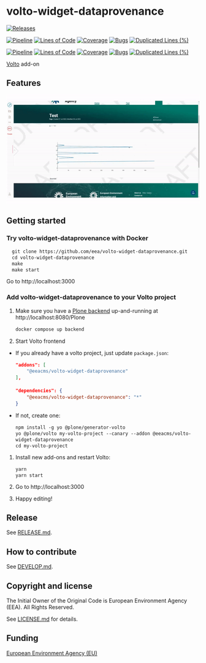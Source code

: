 # volto-widget-dataprovenance

[![Releases](https://img.shields.io/github/v/release/eea/volto-widget-dataprovenance)](https://github.com/eea/volto-widget-dataprovenance/releases)

[![Pipeline](https://ci.eionet.europa.eu/buildStatus/icon?job=volto-addons%2Fvolto-widget-dataprovenance%2Fmaster&subject=master)](https://ci.eionet.europa.eu/view/Github/job/volto-addons/job/volto-widget-dataprovenance/job/master/display/redirect)
[![Lines of Code](https://sonarqube.eea.europa.eu/api/project_badges/measure?project=volto-widget-dataprovenance-master&metric=ncloc)](https://sonarqube.eea.europa.eu/dashboard?id=volto-widget-dataprovenance-master)
[![Coverage](https://sonarqube.eea.europa.eu/api/project_badges/measure?project=volto-widget-dataprovenance-master&metric=coverage)](https://sonarqube.eea.europa.eu/dashboard?id=volto-widget-dataprovenance-master)
[![Bugs](https://sonarqube.eea.europa.eu/api/project_badges/measure?project=volto-widget-dataprovenance-master&metric=bugs)](https://sonarqube.eea.europa.eu/dashboard?id=volto-widget-dataprovenance-master)
[![Duplicated Lines (%)](https://sonarqube.eea.europa.eu/api/project_badges/measure?project=volto-widget-dataprovenance-master&metric=duplicated_lines_density)](https://sonarqube.eea.europa.eu/dashboard?id=volto-widget-dataprovenance-master)

[![Pipeline](https://ci.eionet.europa.eu/buildStatus/icon?job=volto-addons%2Fvolto-widget-dataprovenance%2Fdevelop&subject=develop)](https://ci.eionet.europa.eu/view/Github/job/volto-addons/job/volto-widget-dataprovenance/job/develop/display/redirect)
[![Lines of Code](https://sonarqube.eea.europa.eu/api/project_badges/measure?project=volto-widget-dataprovenance-develop&metric=ncloc)](https://sonarqube.eea.europa.eu/dashboard?id=volto-widget-dataprovenance-develop)
[![Coverage](https://sonarqube.eea.europa.eu/api/project_badges/measure?project=volto-widget-dataprovenance-develop&metric=coverage)](https://sonarqube.eea.europa.eu/dashboard?id=volto-widget-dataprovenance-develop)
[![Bugs](https://sonarqube.eea.europa.eu/api/project_badges/measure?project=volto-widget-dataprovenance-develop&metric=bugs)](https://sonarqube.eea.europa.eu/dashboard?id=volto-widget-dataprovenance-develop)
[![Duplicated Lines (%)](https://sonarqube.eea.europa.eu/api/project_badges/measure?project=volto-widget-dataprovenance-develop&metric=duplicated_lines_density)](https://sonarqube.eea.europa.eu/dashboard?id=volto-widget-dataprovenance-develop)

[Volto](https://github.com/plone/volto) add-on

## Features

![Dataprovenance](https://github.com/eea/volto-widget-dataprovenance/raw/develop/docs/volto-widget-dataprovenance.gif)

## Getting started

### Try volto-widget-dataprovenance with Docker

      git clone https://github.com/eea/volto-widget-dataprovenance.git
      cd volto-widget-dataprovenance
      make
      make start

Go to http://localhost:3000

### Add volto-widget-dataprovenance to your Volto project

1. Make sure you have a [Plone backend](https://plone.org/download) up-and-running at http://localhost:8080/Plone

   ```Bash
   docker compose up backend
   ```

1. Start Volto frontend

* If you already have a volto project, just update `package.json`:

   ```JSON
   "addons": [
       "@eeacms/volto-widget-dataprovenance"
   ],

   "dependencies": {
       "@eeacms/volto-widget-dataprovenance": "*"
   }
   ```

* If not, create one:

   ```
   npm install -g yo @plone/generator-volto
   yo @plone/volto my-volto-project --canary --addon @eeacms/volto-widget-dataprovenance
   cd my-volto-project
   ```

1. Install new add-ons and restart Volto:

   ```
   yarn
   yarn start
   ```

1. Go to http://localhost:3000

1. Happy editing!

## Release

See [RELEASE.md](https://github.com/eea/volto-widget-dataprovenance/blob/master/RELEASE.md).

## How to contribute

See [DEVELOP.md](https://github.com/eea/volto-widget-dataprovenance/blob/master/DEVELOP.md).

## Copyright and license

The Initial Owner of the Original Code is European Environment Agency (EEA).
All Rights Reserved.

See [LICENSE.md](https://github.com/eea/volto-widget-dataprovenance/blob/master/LICENSE.md) for details.

## Funding

[European Environment Agency (EU)](http://eea.europa.eu)

